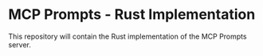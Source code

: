 # MCP Prompts - Rust Implementation

This repository will contain the Rust implementation of the MCP Prompts server.
